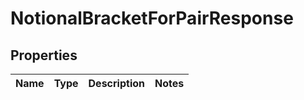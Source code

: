 

# NotionalBracketForPairResponse


## Properties

| Name | Type | Description | Notes |
|------------ | ------------- | ------------- | -------------|



